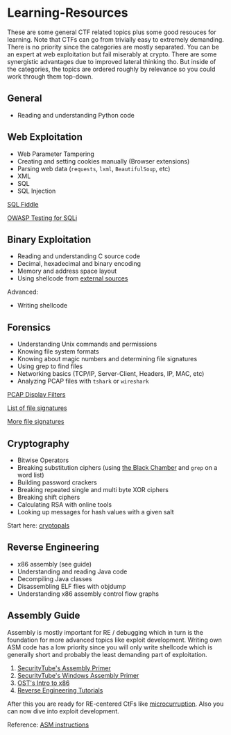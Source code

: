 # Learning-Resources

These are some general CTF related topics plus some good resouces for learning.
Note that CTFs can go from trivially easy to extremely demanding.
There is no priority since the categories are mostly separated. You can be an expert at web exploitation but fail miserably at crypto. There are some synergistic advantages due to improved lateral thinking tho. But inside of the categories, the topics are ordered roughly by relevance so you could work through them top-down.

## General

- Reading and understanding Python code

## Web Exploitation
- Web Parameter Tampering
- Creating and setting cookies manually (Browser extensions)
- Parsing web data (`requests`, `lxml`, `BeautifulSoup`, etc)
- XML
- SQL
- SQL Injection

[SQL Fiddle](http://sqlfiddle.com/)

[OWASP Testing for SQLi](https://www.owasp.org/index.php/Testing_for_SQL_Injection_(OTG-INPVAL-005))

## Binary Exploitation
- Reading and understanding C source code
- Decimal, hexadecimal and binary encoding
- Memory and address space layout
- Using shellcode from [external sources](shell-storm.org)

Advanced:
- Writing shellcode

## Forensics
- Understanding Unix commands and permissions
- Knowing file system formats
- Knowing about magic numbers and determining file signatures
- Using grep to find files
- Networking basics (TCP/IP, Server-Client, Headers, IP, MAC, etc)
- Analyzing PCAP files with `tshark` or `wireshark`

[PCAP Display Filters](https://wiki.wireshark.org/DisplayFilters)

[List of file signatures](https://en.wikipedia.org/wiki/List_of_file_signatures)

[More file signatures](http://www.garykessler.net/library/file_sigs.html)

## Cryptography
- Bitwise Operators
- Breaking substitution ciphers (using [the Black Chamber](http://www.simonsingh.net/The_Black_Chamber/substitutioncrackingtool.html) and `grep` on a word list)
- Building password crackers
- Breaking repeated single and multi byte XOR ciphers
- Breaking shift ciphers
- Calculating RSA with online tools
- Looking up messages for hash values with a given salt

Start here: [cryptopals](https://cryptopals.com/)

## Reverse Engineering
- x86 assembly (see guide)
- Understanding and reading Java code
- Decompiling Java classes
- Disassembling ELF flies with objdump
- Understanding x86 assembly control flow graphs

## Assembly Guide
Assembly is mostly important for RE / debugging which in turn is the foundation for more advanced topics like exploit development. Writing own ASM code has a low priority since you will only write shellcode which is generally short and probably the least demanding part of exploitation.

1. [SecurityTube's Assembly Primer](https://www.youtube.com/watch?v=K0g-twyhmQ4&list=PL6brsSrstzga43kcZRn6nbSi_GeXoZQhR)
2. [SecurityTube's Windows Assembly Primer](https://vimeo.com/16496874)
3. [OST's Intro to x86](http://www.opensecuritytraining.info/IntroX86.html)
4. [Reverse Engineering Tutorials](http://octopuslabs.io/legend/blog/sample-page.html)

After this you are ready for RE-centered CtFs like [microcurruption](https://www.microcorruption.com/login). Also you can now dive into exploit development.

Reference: [ASM instructions](http://x86.renejeschke.de/)
